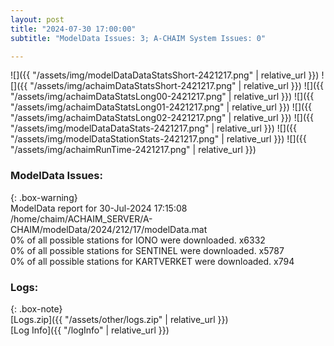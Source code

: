 ```yaml
---
layout: post
title: "2024-07-30 17:00:00"
subtitle: "ModelData Issues: 3; A-CHAIM System Issues: 0"

---
```


![]({{ "/assets/img/modelDataDataStatsShort-2421217.png" | relative_url }})
![]({{ "/assets/img/achaimDataStatsShort-2421217.png" | relative_url }})
![]({{ "/assets/img/achaimDataStatsLong00-2421217.png" | relative_url }})
![]({{ "/assets/img/achaimDataStatsLong01-2421217.png" | relative_url }})
![]({{ "/assets/img/achaimDataStatsLong02-2421217.png" | relative_url }})
![]({{ "/assets/img/modelDataDataStats-2421217.png" | relative_url }})
![]({{ "/assets/img/modelDataStationStats-2421217.png" | relative_url }})
![]({{ "/assets/img/achaimRunTime-2421217.png" | relative_url }})


### ModelData Issues:  
  
{: .box-warning}  
 ModelData report for 30-Jul-2024 17:15:08   
 /home/chaim/ACHAIM_SERVER/A-CHAIM/modelData/2024/212/17/modelData.mat   
 0% of all possible stations for IONO were downloaded. x6332   
 0% of all possible stations for SENTINEL were downloaded. x5787   
 0% of all possible stations for KARTVERKET were downloaded. x794   
  


### Logs:  
  
{: .box-note}  
[Logs.zip]({{ "/assets/other/logs.zip" | relative_url }})  
[Log Info]({{ "/logInfo" | relative_url }})  
